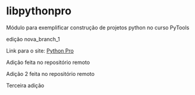 # libpythonpro
Módulo para exemplificar construção de projetos python no curso PyTools

edição nova_branch_1

Link para o site: [Python Pro](https://www.dev.pro.br/)

Adição feita no repositório remoto

Adição 2 feita no repositório remoto

Terceira adição
